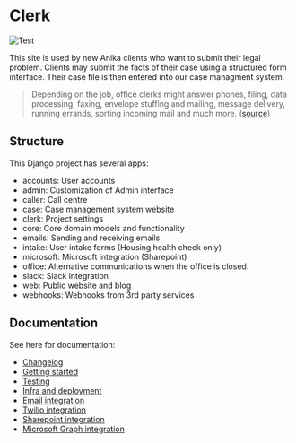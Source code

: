 # Clerk

![Test](https://github.com/AnikaLegal/clerk/workflows/Test/badge.svg?branch=develop)

This site is used by new Anika clients who want to submit their legal problem. Clients may submit the facts of their case using a structured form interface. Their case file is then entered into our case managment system.

> Depending on the job, office clerks might answer phones, filing, data processing, faxing, envelope stuffing and mailing, message delivery, running errands, sorting incoming mail and much more. ([source](https://www.snagajob.com/job-descriptions/office-clerk/))

## Structure

This Django project has several apps:

- accounts: User accounts
- admin: Customization of Admin interface
- caller: Call centre
- case: Case management system website
- clerk: Project settings
- core: Core domain models and functionality
- emails: Sending and receiving emails
- intake: User intake forms (Housing health check only)
- microsoft: Microsoft integration (Sharepoint)
- office: Alternative communications when the office is closed.
- slack: Slack integration
- web: Public website and blog
- webhooks: Webhooks from 3rd party services

## Documentation

See here for documentation:

- [Changelog](docs/changelog.md)
- [Getting started](docs/setup.md)
- [Testing](docs/tests.md)
- [Infra and deployment](docs/infra.md)
- [Email integration](docs/emails.md)
- [Twilio integration](docs/twilio.md)
- [Sharepoint integration](docs/sharepoint.md)
- [Microsoft Graph integration](docs/msgraph.md)
